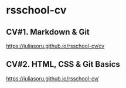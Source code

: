 # rsschool-cv

## CV#1. Markdown & Git

<https://juliasoru.github.io/rsschool-cv/cv>

## CV#2. HTML, CSS & Git Basics

<https://juliasoru.github.io/rsschool-cv/>
